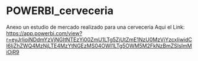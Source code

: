 # POWERBI_cerveceria
Anexo un estudio de mercado realizado para una cerveceria
Aqui el Link: https://app.powerbi.com/view?r=eyJrIjoiNDdmYzVjNGItNTEzYi00ZmU1LTg5ZjUtZmE1NzU0MzViYzcxIiwidCI6IjZhZWQ4MzNjLTE4MzYtNGEzMS04OWI1LTg5OWM5M2FkNzBmZSIsImMiOjR9
